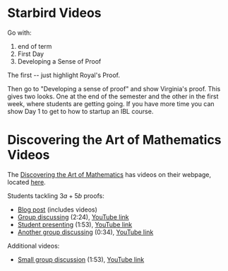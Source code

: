 # Starbird Videos #

Go with:

1. end of term
2. First Day
3. Developing a Sense of Proof

The first -- just highlight Royal's Proof.

Then go to "Developing a sense of proof" and show Virginia's proof.  This gives two looks.  One at the end of the semester and the other in the first week, where students are getting going.  If you have more time you can show Day 1 to get to how to startup an IBL course.

# Discovering the Art of Mathematics Videos #

The [Discovering the Art of Mathematics](http://artofmathematics.org/) has videos on their webpage, located [here](http://artofmathematics.org/media?qt-media_library=1#qt-media_library).

Students tackling $3a+5b$ proofs:

- [Blog post](http://www.artofmathematics.org/blogs/jfleron/3a5b-proofs) (includes videos)
- [Group discussing](http://www.artofmathematics.org/media/video-401) (2:24), [YouTube link](https://www.youtube.com/watch?v=Q3H4ADPQih4)
- [Student presenting](http://www.artofmathematics.org/media/video-400) (1:53), [YouTube link](https://www.youtube.com/watch?v=ZyJIl8fv3mY)
- [Another group discussing](http://www.artofmathematics.org/media/video-402) (0:34), [YouTube link](https://www.youtube.com/watch?v=AOGKg8EXVlU)

Additional videos:

- [Small group discussion](http://www.artofmathematics.org/media/video-362) (1:53), [YouTube link](https://www.youtube.com/watch?v=5Pto72ni3Kk)